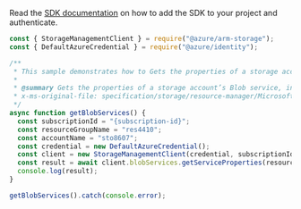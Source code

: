 Read the [SDK documentation](https://github.com/Azure/azure-sdk-for-js/blob/%40azure%2Farm-storage_17.2.0/sdk/storage/arm-storage/README.md) on how to add the SDK to your project and authenticate.

```javascript
const { StorageManagementClient } = require("@azure/arm-storage");
const { DefaultAzureCredential } = require("@azure/identity");

/**
 * This sample demonstrates how to Gets the properties of a storage account’s Blob service, including properties for Storage Analytics and CORS (Cross-Origin Resource Sharing) rules.
 *
 * @summary Gets the properties of a storage account’s Blob service, including properties for Storage Analytics and CORS (Cross-Origin Resource Sharing) rules.
 * x-ms-original-file: specification/storage/resource-manager/Microsoft.Storage/stable/2021-09-01/examples/BlobServicesGet.json
 */
async function getBlobServices() {
  const subscriptionId = "{subscription-id}";
  const resourceGroupName = "res4410";
  const accountName = "sto8607";
  const credential = new DefaultAzureCredential();
  const client = new StorageManagementClient(credential, subscriptionId);
  const result = await client.blobServices.getServiceProperties(resourceGroupName, accountName);
  console.log(result);
}

getBlobServices().catch(console.error);
```

